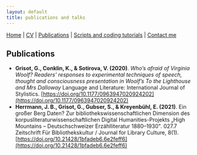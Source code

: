 ```yaml
---
layout: default
title: publications and talks
---
```


[Home](index.md)  | [CV](cv.md) | [Publications](publications.md) | [Scripts and coding tutorials](coding.md) | [Contact me](contacts.md)


## Publications

  - **Grisot, G., Conklin, K., & Sotirova, V. (2020)**. *Who’s afraid of Virginia Woolf? Readers’ responses to experimental techniques of speech, thought and consciousness presentation in Woolf’s To the Lighthouse and Mrs Dalloway* Language and Literature: International Journal of Stylistics. [https://doi.org/10.1177/0963947020924202](https://doi.org/10.1177/0963947020924202)
  - **Herrmann, J. B., Grisot, G., Gubser, S., & Kreyenbühl, E. (2021)**. Ein großer Berg Daten? Zur bibliothekswissenschaftlichen Dimension des korpusliteraturwissenschaftlichen Digital Humanities-Projekts „High Mountains – Deutschschweizer Erzählliteratur 1880–1930". 027.7 Zeitschrift Für Bibliothekskultur / Journal for Library Culture, 8(1). [https://doi.org/10.21428/1bfadeb6.6e2feff6](https://doi.org/10.21428/1bfadeb6.6e2feff6)
